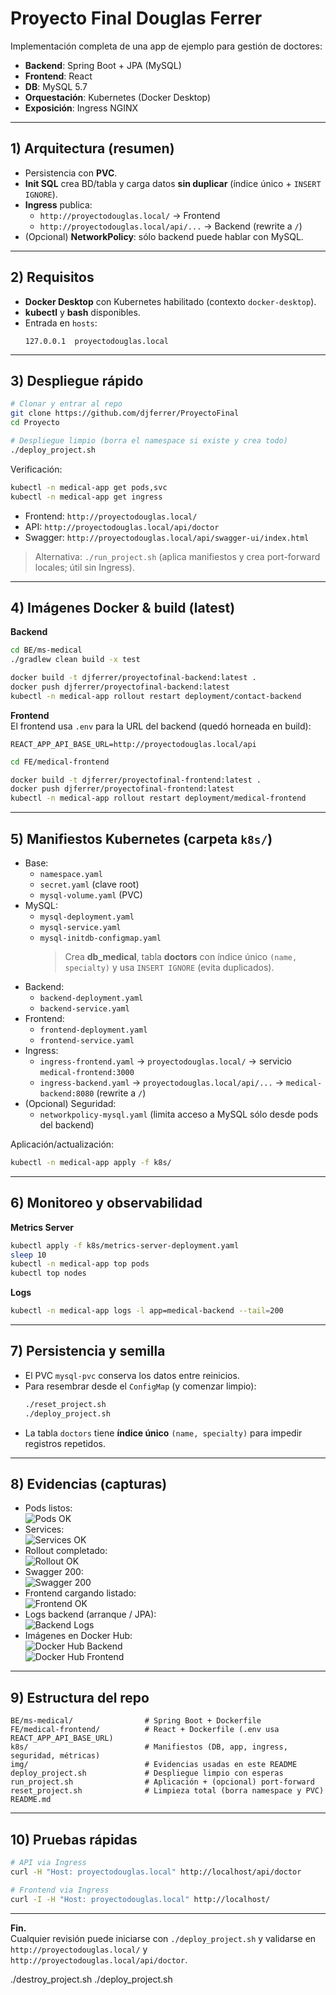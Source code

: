 # Proyecto Final Douglas Ferrer

Implementación completa de una app de ejemplo para gestión de doctores:
- **Backend**: Spring Boot + JPA (MySQL)
- **Frontend**: React
- **DB**: MySQL 5.7
- **Orquestación**: Kubernetes (Docker Desktop)
- **Exposición**: Ingress NGINX


---

## 1) Arquitectura (resumen)

- Persistencia con **PVC**.
- **Init SQL** crea BD/tabla y carga datos **sin duplicar** (índice único + `INSERT IGNORE`).
- **Ingress** publica:
  - `http://proyectodouglas.local/` → Frontend
  - `http://proyectodouglas.local/api/...` → Backend (rewrite a `/`)
- (Opcional) **NetworkPolicy**: sólo backend puede hablar con MySQL.

---

## 2) Requisitos

- **Docker Desktop** con Kubernetes habilitado (contexto `docker-desktop`).
- **kubectl** y **bash** disponibles.
- Entrada en `hosts`:
  ```
  127.0.0.1  proyectodouglas.local
  ```

---

## 3) Despliegue rápido

```bash
# Clonar y entrar al repo
git clone https://github.com/djferrer/ProyectoFinal
cd Proyecto

# Despliegue limpio (borra el namespace si existe y crea todo)
./deploy_project.sh
```

Verificación:

```bash
kubectl -n medical-app get pods,svc
kubectl -n medical-app get ingress
```

- Frontend: `http://proyectodouglas.local/`
- API: `http://proyectodouglas.local/api/doctor`
- Swagger: `http://proyectodouglas.local/api/swagger-ui/index.html`

> Alternativa: `./run_project.sh` (aplica manifiestos y crea port-forward locales; útil sin Ingress).

---

## 4) Imágenes Docker & build (latest)

**Backend**
```bash
cd BE/ms-medical
./gradlew clean build -x test

docker build -t djferrer/proyectofinal-backend:latest .
docker push djferrer/proyectofinal-backend:latest
kubectl -n medical-app rollout restart deployment/contact-backend
```

**Frontend**  
El frontend usa `.env` para la URL del backend (quedó horneada en build):
```
REACT_APP_API_BASE_URL=http://proyectodouglas.local/api
```

```bash
cd FE/medical-frontend

docker build -t djferrer/proyectofinal-frontend:latest .
docker push djferrer/proyectofinal-frontend:latest
kubectl -n medical-app rollout restart deployment/medical-frontend
```

---

## 5) Manifiestos Kubernetes (carpeta `k8s/`)

- Base:
  - `namespace.yaml`
  - `secret.yaml` (clave root)
  - `mysql-volume.yaml` (PVC)
- MySQL:
  - `mysql-deployment.yaml`
  - `mysql-service.yaml`
  - `mysql-initdb-configmap.yaml`  
    > Crea **db_medical**, tabla **doctors** con índice único `(name, specialty)` y usa `INSERT IGNORE` (evita duplicados).
- Backend:
  - `backend-deployment.yaml`
  - `backend-service.yaml`
- Frontend:
  - `frontend-deployment.yaml`
  - `frontend-service.yaml`
- Ingress:
  - `ingress-frontend.yaml`  → `proyectodouglas.local/` → servicio `medical-frontend:3000`
  - `ingress-backend.yaml`   → `proyectodouglas.local/api/...` → `medical-backend:8080` (rewrite a `/`)
- (Opcional) Seguridad:
  - `networkpolicy-mysql.yaml` (limita acceso a MySQL sólo desde pods del backend)

Aplicación/actualización:
```bash
kubectl -n medical-app apply -f k8s/
```

---

## 6) Monitoreo y observabilidad

**Metrics Server**
```bash
kubectl apply -f k8s/metrics-server-deployment.yaml
sleep 10
kubectl -n medical-app top pods
kubectl top nodes
```

**Logs**
```bash
kubectl -n medical-app logs -l app=medical-backend --tail=200
```

---

## 7) Persistencia y semilla

- El PVC `mysql-pvc` conserva los datos entre reinicios.
- Para resembrar desde el `ConfigMap` (y comenzar limpio):
  ```bash
  ./reset_project.sh
  ./deploy_project.sh
  ```
- La tabla `doctors` tiene **índice único** `(name, specialty)` para impedir registros repetidos.

---

## 8) Evidencias (capturas)

- Pods listos:  
  ![Pods OK](img/pods-ok.png)
- Services:  
  ![Services OK](img/svc-ok.png)
- Rollout completado:  
  ![Rollout OK](img/rollout-ok.png)
- Swagger 200:  
  ![Swagger 200](img/swagger-200.png)
- Frontend cargando listado:  
  ![Frontend OK](img/frontend-ok.png)
- Logs backend (arranque / JPA):  
  ![Backend Logs](img/backend-logs.png)
- Imágenes en Docker Hub:  
  ![Docker Hub Backend](img/dockerhub-backend.png)  
  ![Docker Hub Frontend](img/dockerhub-frontend.png)

---

## 9) Estructura del repo

```
BE/ms-medical/                # Spring Boot + Dockerfile
FE/medical-frontend/          # React + Dockerfile (.env usa REACT_APP_API_BASE_URL)
k8s/                          # Manifiestos (DB, app, ingress, seguridad, métricas)
img/                          # Evidencias usadas en este README
deploy_project.sh             # Despliegue limpio con esperas
run_project.sh                # Aplicación + (opcional) port-forward
reset_project.sh              # Limpieza total (borra namespace y PVC)
README.md
```

---

## 10) Pruebas rápidas

```bash
# API via Ingress
curl -H "Host: proyectodouglas.local" http://localhost/api/doctor

# Frontend via Ingress
curl -I -H "Host: proyectodouglas.local" http://localhost/
```

---

**Fin.**  
Cualquier revisión puede iniciarse con `./deploy_project.sh` y validarse en `http://proyectodouglas.local/` y `http://proyectodouglas.local/api/doctor`.


./destroy_project.sh
./deploy_project.sh

